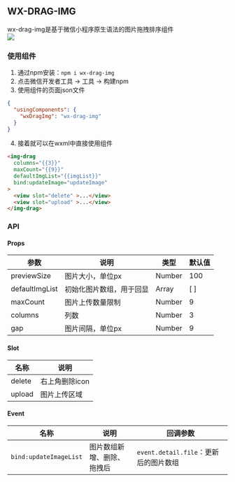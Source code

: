 ##  WX-DRAG-IMG
wx-drag-img是基于微信小程序原生语法的图片拖拽排序组件  
![](https://img-blog.csdnimg.cn/c1e580964b2447f7b0795c0353c50513.gif#pic_center)

### 使用组件
1. 通过npm安装：`npm i wx-drag-img`
2. 点击微信开发者工具 -> 工具 -> 构建npm
3. 使用组件的页面json文件
  ```json
  {
    "usingComponents": {
      "wxDragImg": "wx-drag-img"
    }
  }
  ```
4. 接着就可以在wxml中直接使用组件
  ```html
  <img-drag
    columns="{{3}}"
    maxCount="{{9}}"
    defaultImgList="{{imgList}}"
    bind:updateImage="updateImage"
  >
    <view slot="delete" >...</view>
    <view slot="upload" >...</view>
  </img-drag>
  ```

### API
#### Props

|  参数   | 说明  |  类型   | 默认值  |
|  ----  | ----  |  ----  | ----  |
| previewSize  | 图片大小，单位px | Number | 100 |
| defaultImgList  | 初始化图片数组，用于回显 | Array<string> | [ ] |
| maxCount  | 图片上传数量限制 | Number | 9 |
| columns  | 列数 | Number | 3 |
| gap  | 图片间隔，单位px | Number | 9 |

#### Slot

| 名称 | 说明 |
| ---- | ----  |
| delete  | 右上角删除icon |
| upload  | 图片上传区域 |

#### Event

|  名称   | 说明  | 回调参数 |
|  ----  | ----  | ----  |
| `bind:updateImageList`  | 图片数组新增、删除、拖拽后 | `event.detail.file`：更新后的图片数组 |

